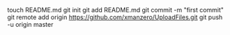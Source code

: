 touch README.md
git init
git add README.md
git commit -m "first commit"
git remote add origin https://github.com/xmanzero/UploadFiles.git
git push -u origin master